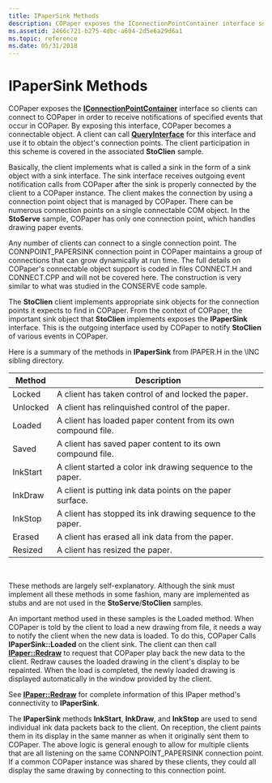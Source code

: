 ```yaml
---
title: IPaperSink Methods
description: COPaper exposes the IConnectionPointContainer interface so clients can connect to COPaper in order to receive notifications of specified events that occur in COPaper.
ms.assetid: 2466c721-b275-4dbc-a604-2d5e6a29d6a1
ms.topic: reference
ms.date: 05/31/2018
---
```


# IPaperSink Methods

COPaper exposes the [**IConnectionPointContainer**](/windows/win32/api/ocidl/nn-ocidl-iconnectionpointcontainer) interface so clients can connect to COPaper in order to receive notifications of specified events that occur in COPaper. By exposing this interface, COPaper becomes a connectable object. A client can call [**QueryInterface**](/windows/win32/api/unknwn/nf-unknwn-iunknown-queryinterface(q)) for this interface and use it to obtain the object's connection points. The client participation in this scheme is covered in the associated **StoClien** sample.

Basically, the client implements what is called a sink in the form of a sink object with a sink interface. The sink interface receives outgoing event notification calls from COPaper after the sink is properly connected by the client to a COPaper instance. The client makes the connection by using a connection point object that is managed by COPaper. There can be numerous connection points on a single connectable COM object. In the **StoServe** sample, COPaper has only one connection point, which handles drawing paper events.

Any number of clients can connect to a single connection point. The CONNPOINT\_PAPERSINK connection point in COPaper maintains a group of connections that can grow dynamically at run time. The full details on COPaper's connectable object support is coded in files CONNECT.H and CONNECT.CPP and will not be covered here. The construction is very similar to what was studied in the CONSERVE code sample.

The **StoClien** client implements appropriate sink objects for the connection points it expects to find in COPaper. From the context of COPaper, the important sink object that **StoClien** implements exposes the **IPaperSink** interface. This is the outgoing interface used by COPaper to notify **StoClien** of various events in COPaper.

Here is a summary of the methods in **IPaperSink** from IPAPER.H in the \\INC sibling directory.



| Method   | Description                                                   |
|----------|---------------------------------------------------------------|
| Locked   | A client has taken control of and locked the paper.           |
| Unlocked | A client has relinquished control of the paper.               |
| Loaded   | A client has loaded paper content from its own compound file. |
| Saved    | A client has saved paper content to its own compound file.    |
| InkStart | A client started a color ink drawing sequence to the paper.   |
| InkDraw  | A client is putting ink data points on the paper surface.     |
| InkStop  | A client has stopped its ink drawing sequence to the paper.   |
| Erased   | A client has erased all ink data from the paper.              |
| Resized  | A client has resized the paper.                               |



 

These methods are largely self-explanatory. Although the sink must implement all these methods in some fashion, many are implemented as stubs and are not used in the **StoServe**/**StoClien** samples.

An important method used in these samples is the Loaded method. When COPaper is told by the client to load a new drawing from file, it needs a way to notify the client when the new data is loaded. To do this, COPaper Calls **IPaperSink::Loaded** on the client sink. The client can then call [**IPaper::Redraw**](ipaper--redraw.md) to request that COPaper play back the new data to the client. Redraw causes the loaded drawing in the client's display to be repainted. When the load is completed, the newly loaded drawing is displayed automatically in the window provided by the client.

See [**IPaper::Redraw**](ipaper--redraw.md) for complete information of this IPaper method's connectivity to **IPaperSink**.

The **IPaperSink** methods **InkStart**, **InkDraw**, and **InkStop** are used to send individual ink data packets back to the client. On reception, the client paints them in its display in the same manner as when it originally sent them to COPaper. The above logic is general enough to allow for multiple clients that are all listening on the same CONNPOINT\_PAPERSINK connection point. If a common COPaper instance was shared by these clients, they could all display the same drawing by connecting to this connection point.

 

 